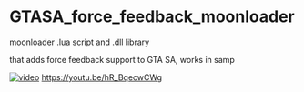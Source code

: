 # GTASA_force_feedback_moonloader

moonloader .lua script and .dll library

that adds force feedback support to GTA SA, works in samp

[![video](https://img.youtube.com/vi/hR_BqecwCWg/0.jpg)](https://www.youtube.com/watch?v=hR_BqecwCWg)
https://youtu.be/hR_BqecwCWg
